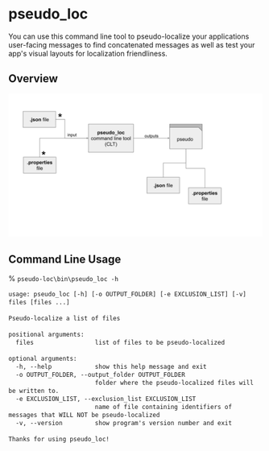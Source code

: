 # pseudo_loc 

You can use this command line tool to pseudo-localize your applications 
user-facing messages to find concatenated messages as well as test 
your app's visual layouts for localization friendliness. 

## Overview

![overview](images/pseudo_loc_diagram.svg)

## Command Line Usage

% `pseudo-loc\bin\pseudo_loc -h`

``` 
usage: pseudo_loc [-h] [-o OUTPUT_FOLDER] [-e EXCLUSION_LIST] [-v] files [files ...]

Pseudo-localize a list of files

positional arguments:
  files                 list of files to be pseudo-localized

optional arguments:
  -h, --help            show this help message and exit
  -o OUTPUT_FOLDER, --output_folder OUTPUT_FOLDER
                        folder where the pseudo-localized files will be written to.
  -e EXCLUSION_LIST, --exclusion_list EXCLUSION_LIST
                        name of file containing identifiers of messages that WILL NOT be pseudo-localized
  -v, --version         show program's version number and exit

Thanks for using pseudo_loc!

```